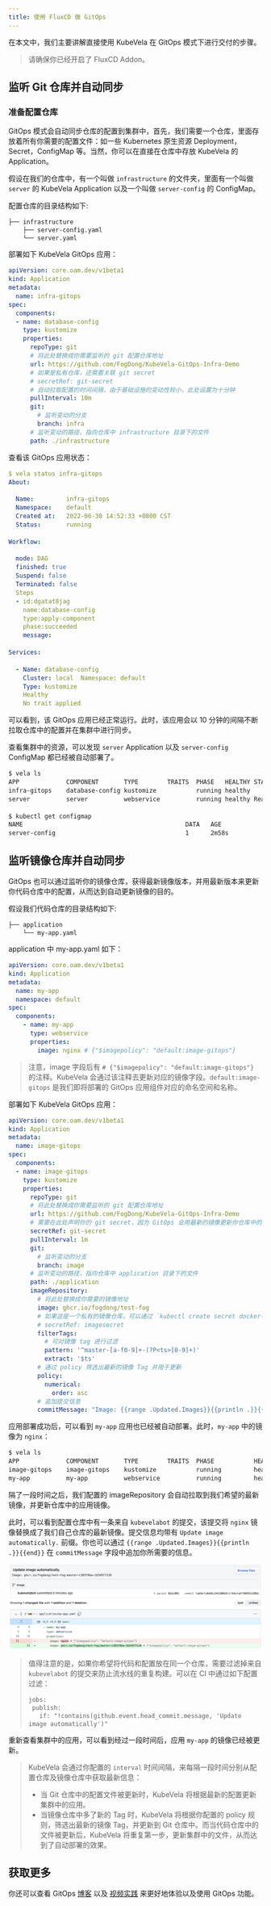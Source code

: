 ```yaml
---
title: 使用 FluxCD 做 GitOps
---
```


在本文中，我们主要讲解直接使用 KubeVela 在 GitOps 模式下进行交付的步骤。

> 请确保你已经开启了 FluxCD Addon。

## 监听 Git 仓库并自动同步

### 准备配置仓库

GitOps 模式会自动同步仓库的配置到集群中，首先，我们需要一个仓库，里面存放着所有你需要的配置文件：如一些 Kubernetes 原生资源 Deployment，Secret，ConfigMap 等。当然，你可以在直接在仓库中存放 KubeVela 的 Application。

假设在我们的仓库中，有一个叫做 `infrastructure` 的文件夹，里面有一个叫做 `server` 的 KubeVela Application 以及一个叫做 `server-config` 的 ConfigMap。

配置仓库的目录结构如下:

```shell
├── infrastructure
    ├── server-config.yaml
    └── server.yaml
```

部署如下 KubeVela GitOps 应用：

```yaml
apiVersion: core.oam.dev/v1beta1
kind: Application
metadata:
  name: infra-gitops
spec:
  components:
  - name: database-config
    type: kustomize
    properties:
      repoType: git
      # 将此处替换成你需要监听的 git 配置仓库地址
      url: https://github.com/FogDong/KubeVela-GitOps-Infra-Demo
      # 如果是私有仓库，还需要关联 git secret
      # secretRef: git-secret
      # 自动拉取配置的时间间隔，由于基础设施的变动性较小，此处设置为十分钟
      pullInterval: 10m
      git:
        # 监听变动的分支
        branch: infra
      # 监听变动的路径，指向仓库中 infrastructure 目录下的文件
      path: ./infrastructure
```

查看该 GitOps 应用状态：

```yaml
$ vela status infra-gitops
About:

  Name:      	infra-gitops
  Namespace: 	default
  Created at:	2022-06-30 14:52:33 +0800 CST
  Status:    	running

Workflow:

  mode: DAG
  finished: true
  Suspend: false
  Terminated: false
  Steps
  - id:dgatat8jag
    name:database-config
    type:apply-component
    phase:succeeded
    message:

Services:

  - Name: database-config
    Cluster: local  Namespace: default
    Type: kustomize
    Healthy
    No trait applied
```

可以看到，该 GitOps 应用已经正常运行。此时，该应用会以 10 分钟的间隔不断拉取仓库中的配置并在集群中进行同步。

查看集群中的资源，可以发现 `server` Application 以及 `server-config` ConfigMap 都已经被自动部署了。

```bash
$ vela ls
APP         	COMPONENT      	TYPE      	TRAITS	PHASE  	HEALTHY	STATUS   	CREATED-TIME
infra-gitops	database-config	kustomize 	      	running	healthy	         	2022-06-30 14:52:33 +0800 CST
server      	server         	webservice	      	running	healthy	Ready:1/1	2022-06-30 14:52:35 +0800 CST

$ kubectl get configmap
NAME                                             DATA   AGE
server-config                                    1      2m58s
```

## 监听镜像仓库并自动同步

GitOps 也可以通过监听你的镜像仓库，获得最新镜像版本，并用最新版本来更新你代码仓库中的配置，从而达到自动更新镜像的目的。

假设我们代码仓库的目录结构如下:

```shell
├── application
    └── my-app.yaml
```

application 中 my-app.yaml 如下：

```yaml
apiVersion: core.oam.dev/v1beta1
kind: Application
metadata:
  name: my-app
  namespace: default
spec:
  components:
    - name: my-app
      type: webservice
      properties:
        image: nginx # {"$imagepolicy": "default:image-gitops"}
```

> 注意，image 字段后有 `# {"$imagepolicy": "default:image-gitops"}` 的注释。KubeVela 会通过该注释去更新对应的镜像字段。`default:image-gitops` 是我们即将部署的 GitOps 应用组件对应的命名空间和名称。

部署如下 KubeVela GitOps 应用：

```yaml
apiVersion: core.oam.dev/v1beta1
kind: Application
metadata:
  name: image-gitops
spec:
  components:
  - name: image-gitops
    type: kustomize
    properties:
      repoType: git
      # 将此处替换成你需要监听的 git 配置仓库地址
      url: https://github.com/FogDong/KubeVela-GitOps-Infra-Demo
      # 需要在此处声明你的 git secret，因为 GitOps 会用最新的镜像更新你仓库中的文件，需要写权限
      secretRef: git-secret
      pullInterval: 1m
      git:
        # 监听变动的分支
        branch: image
      # 监听变动的路径，指向仓库中 application 目录下的文件
      path: ./application
      imageRepository:
        # 将此处替换成你需要的镜像地址
        image: ghcr.io/fogdong/test-fog
        # 如果这是一个私有的镜像仓库，可以通过 `kubectl create secret docker-registry` 创建对应的镜像秘钥并相关联
        # secretRef: imagesecret
        filterTags:
          # 可对镜像 tag 进行过滤
          pattern: '^master-[a-f0-9]+-(?P<ts>[0-9]+)'
          extract: '$ts'
        # 通过 policy 筛选出最新的镜像 Tag 并用于更新
        policy:
          numerical:
            order: asc
        # 追加提交信息
        commitMessage: "Image: {{range .Updated.Images}}{{println .}}{{end}}"
```

应用部署成功后，可以看到 `my-app` 应用也已经被自动部署。此时，`my-app` 中的镜像为 `nginx`：

```bash
$ vela ls
APP         	COMPONENT   	TYPE      	TRAITS	PHASE          	HEALTHY  	STATUS   	CREATED-TIME
image-gitops	image-gitops	kustomize 	      	running        	healthy  	         	2022-06-30 15:16:30 +0800 CST
my-app      	my-app      	webservice	      	running       	healthy	 Ready:1/1	2022-06-30 15:16:31 +0800 CST
```

隔了一段时间之后，我们配置的 imageRepository 会自动拉取到我们希望的最新镜像，并更新仓库中的应用镜像。

此时，可以看到配置仓库中有一条来自 `kubevelabot` 的提交，该提交将 `nginx` 镜像替换成了我们自己仓库的最新镜像。提交信息均带有 `Update image automatically.` 前缀。你也可以通过 `{{range .Updated.Images}}{{println .}}{{end}}` 在 `commitMessage` 字段中追加你所需要的信息。

![alt](../../resources/gitops-image.png)

> 值得注意的是，如果你希望将代码和配置放在同一个仓库，需要过滤掉来自 `kubevelabot` 的提交来防止流水线的重复构建。可以在 CI 中通过如下配置过滤：
> 
> ```shell
> jobs:
>  publish:
>    if: "!contains(github.event.head_commit.message, 'Update image automatically')"
> ```

重新查看集群中的应用，可以看到经过一段时间后，应用 `my-app` 的镜像已经被更新。

> KubeVela 会通过你配置的 `interval` 时间间隔，来每隔一段时间分别从配置仓库及镜像仓库中获取最新信息：
> * 当 Git 仓库中的配置文件被更新时，KubeVela 将根据最新的配置更新集群中的应用。
> * 当镜像仓库中多了新的 Tag 时，KubeVela 将根据你配置的 policy 规则，筛选出最新的镜像 Tag，并更新到 Git 仓库中。而当代码仓库中的文件被更新后，KubeVela 将重复第一步，更新集群中的文件，从而达到了自动部署的效果。

## 获取更多

你还可以查看 GitOps [博客](https://kubevela.io/blog/2021/10/10/kubevela-gitops) 以及 [视频实践](https://kubevela.io/videos/best-practice/gitops) 来更好地体验以及使用 GitOps 功能。
